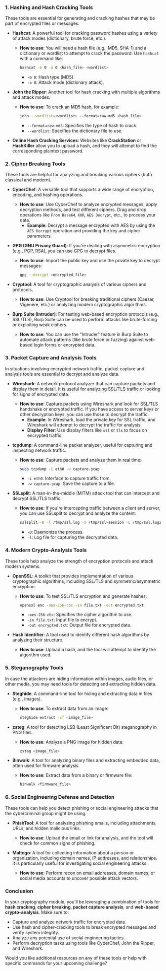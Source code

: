 ### 1. **Hashing and Hash Cracking Tools**
   These tools are essential for generating and cracking hashes that may be part of encrypted files or messages.

   - **Hashcat**: A powerful tool for cracking password hashes using a variety of attack modes (dictionary, brute force, etc.).
     - **How to use**: You will need a hash file (e.g., MD5, SHA-1) and a dictionary or wordlist to attempt to crack the password. Use `hashcat` with a command like:
       ```bash
       hashcat -m 0 -a 0 <hash_file> <wordlist>
       ```
       - `-m 0`: Hash type (MD5).
       - `-a 0`: Attack mode (dictionary attack).

   - **John the Ripper**: Another tool for hash cracking with multiple algorithms and attack modes.
     - **How to use**: To crack an MD5 hash, for example:
       ```bash
       john --wordlist=<wordlist> --format=raw-md5 <hash_file>
       ```
       - `--format=raw-md5`: Specifies the type of hash to crack.
       - `--wordlist`: Specifies the dictionary file to use.

   - **Online Hash Cracking Services**: Websites like **CrackStation** or **HashKiller** allow you to upload a hash, and they will attempt to find the corresponding plaintext password.

### 2. **Cipher Breaking Tools**
   These tools are helpful for analyzing and breaking various ciphers (both classical and modern).

   - **CyberChef**: A versatile tool that supports a wide range of encryption, encoding, and hashing operations. 
     - **How to use**: Use CyberChef to analyze encrypted messages, apply decryption methods, and test different ciphers. Drag and drop operations like `From Base64`, `XOR`, `AES Decrypt`, etc., to process your data.
       - **Example**: Decrypt a message encrypted with AES by using the `AES Decrypt` operation and providing the key and cipher parameters.

   - **GPG (GNU Privacy Guard)**: If you're dealing with asymmetric encryption (e.g., PGP, RSA), you can use GPG to decrypt files.
     - **How to use**: Import the public key and use the private key to decrypt messages:
       ```bash
       gpg --decrypt <encrypted_file>
       ```

   - **Cryptool**: A tool for cryptographic analysis of various ciphers and protocols.
     - **How to use**: Use Cryptool for breaking traditional ciphers (Caesar, Vigenère, etc.) or analyzing modern cryptographic algorithms.

   - **Burp Suite (Intruder)**: For testing web-based encryption protocols (e.g., SSL/TLS), Burp Suite can be used to perform attacks like brute-forcing or exploiting weak ciphers.
     - **How to use**: You can use the "Intruder" feature in Burp Suite to automate attack patterns (like brute force or fuzzing) against web-based login forms or encrypted data.

### 3. **Packet Capture and Analysis Tools**
   In situations involving encrypted network traffic, packet capture and analysis tools are essential to decrypt and analyze data.

   - **Wireshark**: A network protocol analyzer that can capture packets and display them in detail. It is useful for analyzing SSL/TLS traffic or looking for signs of encrypted data.
     - **How to use**: Capture packets using Wireshark and look for SSL/TLS handshake or encrypted traffic. If you have access to server keys or other decryption keys, you can use those to decrypt the traffic.
       - **Example**: In Wireshark, load the private key for SSL traffic, and Wireshark will attempt to decrypt the traffic for analysis.
       - **Display Filter**: Use display filters like `ssl` or `tls` to focus on encrypted traffic.

   - **tcpdump**: A command-line packet analyzer, useful for capturing and inspecting network traffic.
     - **How to use**: Capture packets and analyze them in real time:
       ```bash
       sudo tcpdump -i eth0 -w capture.pcap
       ```
       - `-i eth0`: Interface to capture traffic from.
       - `-w capture.pcap`: Save the capture to a file.

   - **SSLsplit**: A man-in-the-middle (MITM) attack tool that can intercept and decrypt SSL/TLS traffic.
     - **How to use**: If you're intercepting traffic between a client and server, you can use SSLsplit to decrypt and analyze the content:
       ```bash
       sslsplit -D -l /tmp/ssl.log -S /tmp/ssl-session -L /tmp/ssl.log2 -P <interface>
       ```
       - `-D`: Daemonize the process.
       - `-l`: Log file for capturing the decrypted data.

### 4. **Modern Crypto-Analysis Tools**
   These tools help analyze the strength of encryption protocols and attack modern systems.

   - **OpenSSL**: A toolkit that provides implementation of various cryptographic algorithms, including SSL/TLS and symmetric/asymmetric encryption.
     - **How to use**: To test SSL/TLS encryption and generate hashes:
       ```bash
       openssl enc -aes-256-cbc -in file.txt -out encrypted.txt
       ```
       - `-aes-256-cbc`: Specifies the cipher algorithm to use.
       - `-in file.txt`: Input file to encrypt.
       - `-out encrypted.txt`: Output file for encrypted data.

   - **Hash Identifier**: A tool used to identify different hash algorithms by analyzing their structure.
     - **How to use**: Upload a hash, and the tool will attempt to identify the algorithm used.

### 5. **Steganography Tools**
   In case the attackers are hiding information within images, audio files, or other media, you may need tools for detecting and extracting hidden data.

   - **Steghide**: A command-line tool for hiding and extracting data in files (e.g., images).
     - **How to use**: To extract data from an image:
       ```bash
       steghide extract -sf <image_file>
       ```

   - **zsteg**: A tool for detecting LSB (Least Significant Bit) steganography in PNG files.
     - **How to use**: Analyze a PNG image for hidden data:
       ```bash
       zsteg <image_file>
       ```

   - **Binwalk**: A tool for analyzing binary files and extracting embedded data, often used for firmware analysis.
     - **How to use**: Extract data from a binary or firmware file:
       ```bash
       binwalk <firmware_file>
       ```

### 6. **Social Engineering Defense and Detection**
   These tools can help you detect phishing or social engineering attacks that the cybercriminal group might be using.

   - **PhishTool**: A tool for analyzing phishing emails, including attachments, URLs, and hidden malicious links.
     - **How to use**: Upload the email or link for analysis, and the tool will check for common signs of phishing.
   
   - **Maltego**: A tool for collecting information about a person or organization, including domain names, IP addresses, and relationships. It is particularly useful for investigating social engineering attacks.
     - **How to use**: Perform recon on email addresses, domain names, or social media accounts to uncover possible attack vectors.

### Conclusion
In your cryptography module, you'll be leveraging a combination of tools for **hash cracking**, **cipher breaking**, **packet capture analysis**, and **web-based crypto-analysis**. Make sure to:
- Capture and analyze network traffic for encrypted data.
- Use hash and cipher-cracking tools to break encrypted messages and verify system integrity.
- Analyze any potential use of social engineering tactics.
- Perform decryption tasks using tools like CyberChef, John the Ripper, and Wireshark.

Would you like additional resources on any of these tools or help with specific commands for your upcoming challenge?
